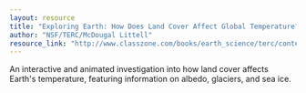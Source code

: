 ```yaml
---
layout: resource
title: "Exploring Earth: How Does Land Cover Affect Global Temperature? "
author: "NSF/TERC/McDougal Littell"
resource_link: "http://www.classzone.com/books/earth_science/terc/content/investigations/es1504/..."
---
```


An interactive and animated investigation into how land cover affects Earth's temperature, featuring information on albedo, glaciers, and sea ice.
